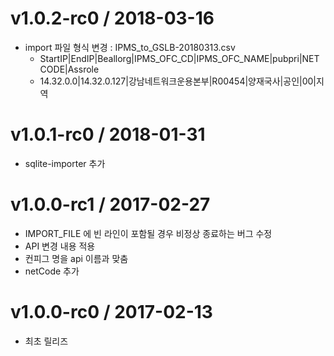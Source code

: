 v1.0.2-rc0 / 2018-03-16
===================
* import 파일 형식 변경 : IPMS_to_GSLB-20180313.csv
  * StartIP|EndIP|Beallorg|IPMS_OFC_CD|IPMS_OFC_NAME|pubpri|NETCODE|Assrole
  * 14.32.0.0|14.32.0.127|강남네트워크운용본부|R00454|양재국사|공인|00|지역

v1.0.1-rc0 / 2018-01-31
===================
* sqlite-importer 추가

v1.0.0-rc1 / 2017-02-27
===================
* IMPORT_FILE 에 빈 라인이 포함될 경우 비정상 종료하는 버그 수정
* API 변경 내용 적용
* 컨피그 명을 api 이름과 맞춤
* netCode 추가

v1.0.0-rc0 / 2017-02-13
===================
* 최초 릴리즈
